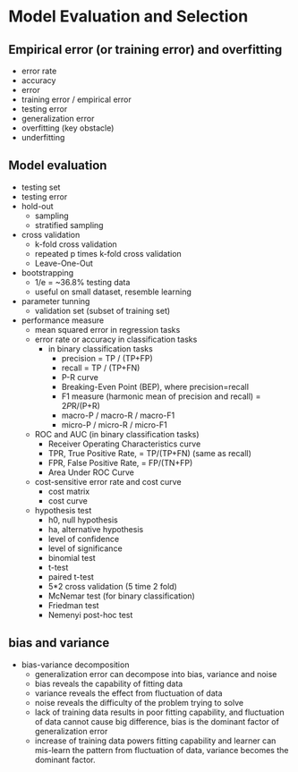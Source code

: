 # Model Evaluation and Selection

## Empirical error (or training error) and overfitting
- error rate
- accuracy
- error
- training error / empirical error
- testing error
- generalization error
- overfitting (key obstacle)
- underfitting

## Model evaluation
- testing set
- testing error
- hold-out
    + sampling
    + stratified sampling
- cross validation
    + k-fold cross validation
    + repeated p times k-fold cross validation
    + Leave-One-Out
- bootstrapping
    + 1/e = ~36.8% testing data
    + useful on small dataset, resemble learning
- parameter tunning
    + validation set (subset of training set)
- performance measure
    + mean squared error in regression tasks
    + error rate or accuracy in classification tasks
        * in binary classification tasks
            - precision = TP / (TP+FP)
            - recall  = TP / (TP+FN)
            - P-R curve
            - Breaking-Even Point (BEP), where precision=recall
            - F1 measure (harmonic mean of precision and recall) = 2*P*R/(P+R)
            - macro-P / macro-R / macro-F1
            - micro-P / micro-R / micro-F1
    + ROC and AUC (in binary classification tasks)
        * Receiver Operating Characteristics curve
        * TPR, True Positive Rate, = TP/(TP+FN) (same as recall)
        * FPR, False Positive Rate, = FP/(TN+FP)
        * Area Under ROC Curve
    + cost-sensitive error rate and cost curve
        * cost matrix
        * cost curve
    + hypothesis test
        * h0, null hypothesis
        * ha, alternative hypothesis
        * level of confidence
        * level of significance
        * binomial test
        * t-test
        * paired t-test
        * 5*2 cross validation (5 time 2 fold)
        * McNemar test (for binary classification)
        * Friedman test
        * Nemenyi post-hoc test

## bias and variance
- bias-variance decomposition
    + generalization error can decompose into bias, variance and noise
    + bias reveals the capability of fitting data
    + variance reveals the effect from fluctuation of data
    + noise reveals the difficulty of the problem trying to solve
    + lack of training data results in poor fitting capability, and fluctuation of data cannot cause big difference, bias is the dominant factor of generalization error
    + increase of training data powers fitting capability and learner can mis-learn the pattern from fluctuation of data, variance becomes the dominant factor.
